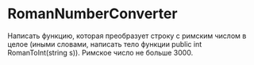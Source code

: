 # RomanNumberConverter
Написать функцию, которая преобразует строку с римским числом в целое (иными словами, написать тело функции public int RomanToInt(string s)). Римское число не больше 3000.
